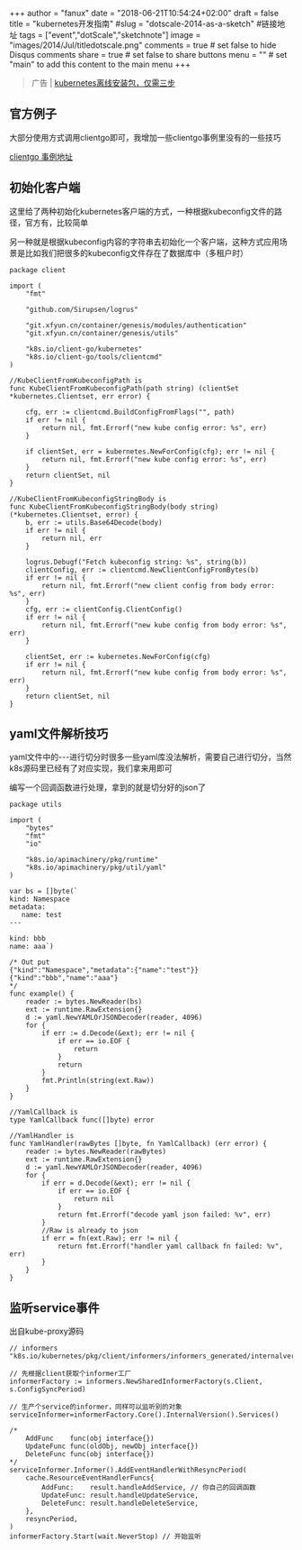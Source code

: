 +++
author = "fanux"
date = "2018-06-21T10:54:24+02:00"
draft = false
title = "kubernetes开发指南"
#slug = "dotscale-2014-as-a-sketch" #链接地址
tags = ["event","dotScale","sketchnote"]
image = "images/2014/Jul/titledotscale.png"
comments = true     # set false to hide Disqus comments
share = true        # set false to share buttons
menu = ""           # set "main" to add this content to the main menu
+++

> 广告 | [kubernetes离线安装包，仅需三步](http://sealyun.com/pro/products/)

## 官方例子
大部分使用方式调用clientgo即可，我增加一些clientgo事例里没有的一些技巧

[clientgo 事例地址](https://github.com/kubernetes/client-go/tree/master/examples)

## 初始化客户端
这里给了两种初始化kubernetes客户端的方式，一种根据kubeconfig文件的路径，官方有，比较简单

另一种就是根据kubeconfig内容的字符串去初始化一个客户端，这种方式应用场景是比如我们把很多的kubeconfig文件存在了数据库中（多租户时）
<!--more-->
```
package client

import (
	"fmt"

	"github.com/Sirupsen/logrus"

	"git.xfyun.cn/container/genesis/modules/authentication"
	"git.xfyun.cn/container/genesis/utils"

	"k8s.io/client-go/kubernetes"
	"k8s.io/client-go/tools/clientcmd"
)

//KubeClientFromKubeconfigPath is
func KubeClientFromKubeconfigPath(path string) (clientSet *kubernetes.Clientset, err error) {

	cfg, err := clientcmd.BuildConfigFromFlags("", path)
	if err != nil {
		return nil, fmt.Errorf("new kube config error: %s", err)
	}

	if clientSet, err = kubernetes.NewForConfig(cfg); err != nil {
		return nil, fmt.Errorf("new kube config error: %s", err)
	}
	return clientSet, nil
}

//KubeClientFromKubeconfigStringBody is
func KubeClientFromKubeconfigStringBody(body string) (*kubernetes.Clientset, error) {
	b, err := utils.Base64Decode(body)
	if err != nil {
		return nil, err
	}

	logrus.Debugf("Fetch kubeconfig string: %s", string(b))
	clientConfig, err := clientcmd.NewClientConfigFromBytes(b)
	if err != nil {
		return nil, fmt.Errorf("new client config from body error: %s", err)
	}
	cfg, err := clientConfig.ClientConfig()
	if err != nil {
		return nil, fmt.Errorf("new kube config from body error: %s", err)
	}

	clientSet, err := kubernetes.NewForConfig(cfg)
	if err != nil {
		return nil, fmt.Errorf("new kube config from body error: %s", err)
	}
	return clientSet, nil
}
```

## yaml文件解析技巧
yaml文件中的---进行切分时很多一些yaml库没法解析，需要自己进行切分，当然k8s源码里已经有了对应实现，我们拿来用即可

编写一个回调函数进行处理，拿到的就是切分好的json了
```
package utils

import (
	"bytes"
	"fmt"
	"io"

	"k8s.io/apimachinery/pkg/runtime"
	"k8s.io/apimachinery/pkg/util/yaml"
)

var bs = []byte(`
kind: Namespace
metadata:
   name: test
---

kind: bbb
name: aaa`)

/* Out put
{"kind":"Namespace","metadata":{"name":"test"}}
{"kind":"bbb","name":"aaa"}
*/
func example() {
	reader := bytes.NewReader(bs)
	ext := runtime.RawExtension{}
	d := yaml.NewYAMLOrJSONDecoder(reader, 4096)
	for {
		if err := d.Decode(&ext); err != nil {
			if err == io.EOF {
				return
			}
			return
		}
		fmt.Println(string(ext.Raw))
	}
}

//YamlCallback is
type YamlCallback func([]byte) error

//YamlHandler is
func YamlHandler(rawBytes []byte, fn YamlCallback) (err error) {
	reader := bytes.NewReader(rawBytes)
	ext := runtime.RawExtension{}
	d := yaml.NewYAMLOrJSONDecoder(reader, 4096)
	for {
		if err = d.Decode(&ext); err != nil {
			if err == io.EOF {
				return nil
			}
			return fmt.Errorf("decode yaml json failed: %v", err)
		}
		//Raw is already to json
		if err = fn(ext.Raw); err != nil {
			return fmt.Errorf("handler yaml callback fn failed: %v", err)
		}
	}
}

```

## 监听service事件
出自kube-proxy源码
```
// informers "k8s.io/kubernetes/pkg/client/informers/informers_generated/internalversion"

// 先根据client获取个informer工厂
informerFactory := informers.NewSharedInformerFactory(s.Client, s.ConfigSyncPeriod)

// 生产个service的informer，同样可以监听别的对象
serviceInformer=informerFactory.Core().InternalVersion().Services()

/*
	AddFunc    func(obj interface{})
	UpdateFunc func(oldObj, newObj interface{})
	DeleteFunc func(obj interface{})
*/
serviceInformer.Informer().AddEventHandlerWithResyncPeriod(
	cache.ResourceEventHandlerFuncs{
		AddFunc:    result.handleAddService, // 你自己的回调函数
		UpdateFunc: result.handleUpdateService,
		DeleteFunc: result.handleDeleteService,
	},
	resyncPeriod,
)
informerFactory.Start(wait.NeverStop) // 开始监听
```

